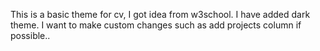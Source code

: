 This is a basic theme for cv, I got idea from w3school.
I have added dark theme.
I want to make custom changes such as add projects column if possible..


